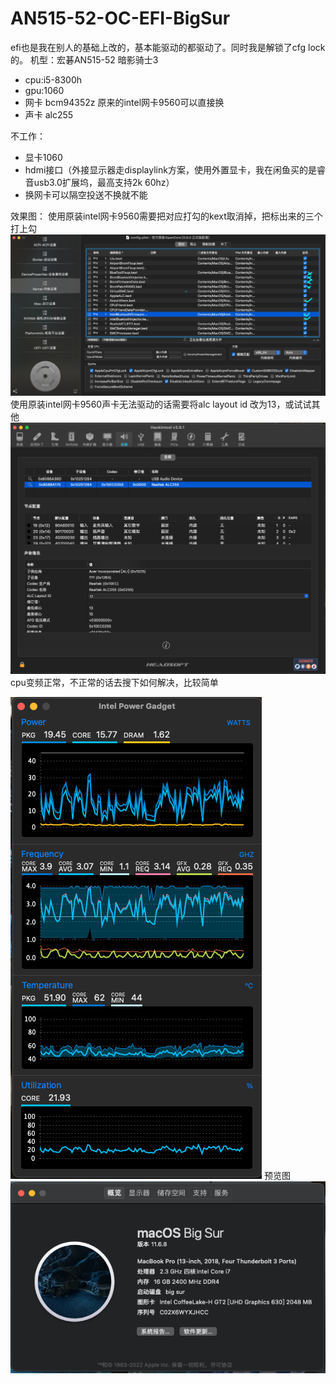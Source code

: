 # AN515-52-OC-EFI-BigSur
efi也是我在别人的基础上改的，基本能驱动的都驱动了。同时我是解锁了cfg lock的。
机型：宏碁AN515-52 暗影骑士3
+ cpu:i5-8300h
+ gpu:1060
+ 网卡 bcm94352z 原来的intel网卡9560可以直接换
+ 声卡 alc255 

不工作：
+ 显卡1060
+ hdmi接口（外接显示器走displaylink方案，使用外置显卡，我在闲鱼买的是睿音usb3.0扩展坞，最高支持2k 60hz）
+ 换网卡可以隔空投送不换就不能


效果图：
使用原装intel网卡9560需要把对应打勾的kext取消掉，把标出来的三个打上勾
![](https://github.com/bigboysuper6/AN515-52-OC-EFI-BigSur/blob/main/image/1.png)
使用原装intel网卡9560声卡无法驱动的话需要将alc layout id 改为13，或试试其他
![](https://github.com/bigboysuper6/AN515-52-OC-EFI-BigSur/blob/main/image/2.png)
cpu变频正常，不正常的话去搜下如何解决，比较简单

![](https://github.com/bigboysuper6/AN515-52-OC-EFI-BigSur/blob/main/image/3.png)
预览图
![](https://github.com/bigboysuper6/AN515-52-OC-EFI-BigSur/blob/main/image/4.png)


